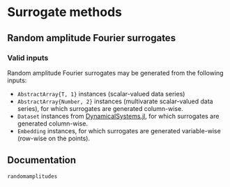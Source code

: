 # Surrogate methods

## Random amplitude Fourier surrogates

### Valid inputs
Random amplitude Fourier surrogates may be generated from the following inputs:

- `AbstractArray{T, 1}` instances (scalar-valued data series)
- `AbstractArray{Number, 2}` instances (multivarate scalar-valued data series), for which surrogates are generated column-wise. 
- `Dataset` instances from [DynamicalSystems.jl](https://github.com/JuliaDynamics/DynamicalSystems.jl), for which surrogates are generated column-wise. 
- `Embedding` instances, for which surrogates are generated variable-wise (row-wise on the points).

## Documentation

```@docs
randomamplitudes
```
